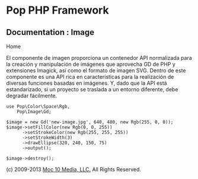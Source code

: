 Pop PHP Framework
=================

Documentation : Image
---------------------

Home

El componente de imagen proporciona un contenedor API normalizada para
la creación y manipulación de imágenes que aprovecha GD de PHP y
extensiones Imagick, así como el formato de imagen SVG. Dentro de este
componente es una API rica en características para la realización de
diversas funciones basadas en imágenes. Y, dado que la API está
estandarizado, si un proyecto se traslada a un entorno diferente, debe
degradar fácilmente.

    use Pop\Color\Space\Rgb,
        Pop\Image\Gd;

    $image = new Gd('new-image.jpg', 640, 480, new Rgb(255, 0, 0));
    $image->setFillColor(new Rgb(0, 0, 255))
          ->setStrokeColor(new Rgb(255, 255, 255))
          ->setStrokeWidth(3)
          ->drawEllipse(320, 240, 150, 75)
          ->output();

    $image->destroy();

\(c) 2009-2013 [Moc 10 Media, LLC.](http://www.moc10media.com) All
Rights Reserved.
